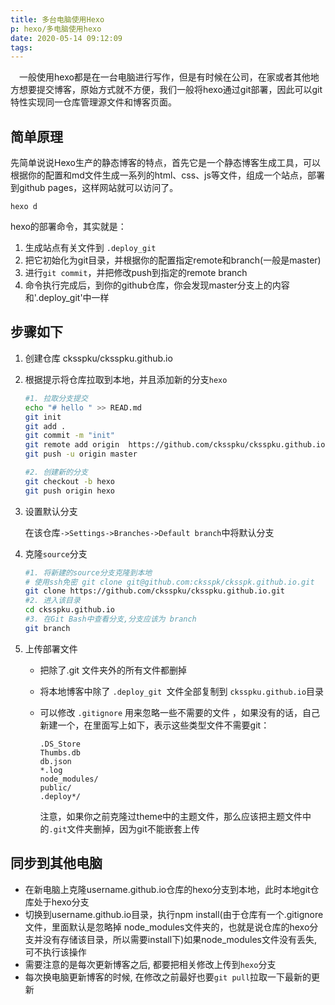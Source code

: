 ```yaml
---
title: 多台电脑使用Hexo
p: hexo/多电脑使用hexo
date: 2020-05-14 09:12:09
tags:
---
```


 &ensp;&ensp;一般使用hexo都是在一台电脑进行写作，但是有时候在公司，在家或者其他地方想要提交博客，原始方式就不方便，我们一般将hexo通过git部署，因此可以git特性实现同一仓库管理源文件和博客页面。
<!-- more -->

## 简单原理

先简单说说Hexo生产的静态博客的特点，首先它是一个静态博客生成工具，可以根据你的配置和md文件生成一系列的html、css、js等文件，组成一个站点，部署到github pages，这样网站就可以访问了。

```undefined
hexo d
```

hexo的部署命令，其实就是：

1. 生成站点有关文件到 `.deploy_git` 
2. 把它初始化为git目录，并根据你的配置指定remote和branch(一般是master)
3. 进行`git commit`，并把修改push到指定的remote branch
4. 命令执行完成后，到你的github仓库，你会发现master分支上的内容和'.deploy_git'中一样

## 步骤如下

1. 创建仓库 cksspku/cksspku.github.io

2. 根据提示将仓库拉取到本地，并且添加新的分支`hexo`

   ```bash
   #1. 拉取分支提交
   echo "# hello " >> READ.md
   git init
   git add .
   git commit -m "init"
   git remote add origin  https://github.com/cksspku/cksspku.github.io.git
   git push -u origin master
   
   #2. 创建新的分支
   git checkout -b hexo
   git push origin hexo
   ```

3. 设置默认分支

    在该仓库`->Settings->Branches->Default branch`中将默认分支 

4. 克隆`source`分支

   ```bash
   #1. 将新建的source分支克隆到本地
   # 使用ssh免密 git clone git@github.com:cksspk/cksspk.github.io.git
   git clone https://github.com/cksspku/cksspku.github.io.git
   #2. 进入该目录
   cd cksspku.github.io
   #3. 在Git Bash中查看分支,分支应该为 branch
   git branch
   ```

5. 上传部署文件

   - 把除了.git 文件夹外的所有文件都删掉

   - 将本地博客中除了  `.deploy_git `文件全部复制到 `cksspku.github.io`目录

   - 可以修改 ` .gitignore ` 用来忽略一些不需要的文件 ，如果没有的话，自己新建一个，在里面写上如下，表示这些类型文件不需要git：

     ```shell
     .DS_Store
     Thumbs.db
     db.json
     *.log
     node_modules/
     public/
     .deploy*/
     ```

      注意，如果你之前克隆过theme中的主题文件，那么应该把主题文件中的`.git`文件夹删掉，因为git不能嵌套上传 

##  同步到其他电脑

- 在新电脑上克隆username.github.io仓库的hexo分支到本地，此时本地git仓库处于hexo分支
- 切换到username.github.io目录，执行npm install(由于仓库有一个.gitignore文件，里面默认是忽略掉 node_modules文件夹的，也就是说仓库的hexo分支并没有存储该目录，所以需要install下)如果node_modules文件没有丢失, 可不执行该操作
- 需要注意的是每次更新博客之后, 都要把相关修改上传到`hexo`分支
- 每次换电脑更新博客的时候, 在修改之前最好也要`git pull`拉取一下最新的更新


